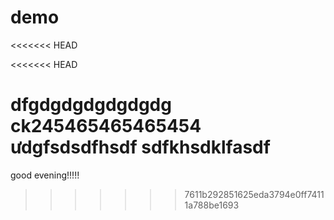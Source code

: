 # demo
<<<<<<< HEAD

<<<<<<< HEAD


dfgdgdgdgdgdgdg
ck245465465465454
ưdgfsdsdfhsdf
sdfkhsdklfasdf
=======
good evening!!!!!
>>>>>>> 7611b292851625eda3794e0ff74111a788be1693

